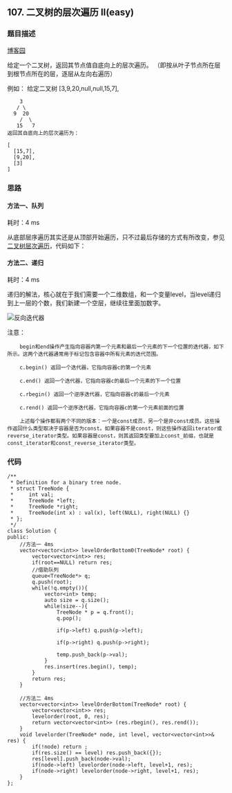 ## 107. 二叉树的层次遍历 II(easy)
### 题目描述
[博客园](https://www.cnblogs.com/ariel-dreamland/p/9162461.html)

给定一个二叉树，返回其节点值自底向上的层次遍历。 （即按从叶子节点所在层到根节点所在的层，逐层从左向右遍历）

例如：
    给定二叉树 [3,9,20,null,null,15,7],

        3
       / \
      9  20
        /  \
       15   7
    返回其自底向上的层次遍历为：

    [
      [15,7],
      [9,20],
      [3]
    ]

### 思路


#### 方法一、队列

耗时：4 ms

从底部层序遍历其实还是从顶部开始遍历，只不过最后存储的方式有所改变，参见[二叉树层次遍历](https://github.com/wsqat/OJ/blob/master/LeetCode-CN/102.%20%E4%BA%8C%E5%8F%89%E6%A0%91%E7%9A%84%E5%B1%82%E6%AC%A1%E9%81%8D%E5%8E%86(mid).md)，代码如下：

#### 方法二、递归

耗时：4 ms

递归的解法，核心就在于我们需要一个二维数组，和一个变量level，当level递归到上一层的个数，我们新建一个空层，继续往里面加数字。


![反向迭代器](http://hi.csdn.net/attachment/201111/4/0_1320396914KpO5.gif)

注意：

        begin和end操作产生指向容器内第一个元素和最后一个元素的下一个位置的迭代器，如下所示。这两个迭代器通常用于标记包含容器中所有元素的迭代范围。

		c.begin() 返回一个迭代器，它指向容器c的第一个元素
		
		c.end() 返回一个迭代器，它指向容器c的最后一个元素的下一个位置
		
		c.rbegin() 返回一个逆序迭代器，它指向容器c的最后一个元素
		
		c.rend() 返回一个逆序迭代器，它指向容器c的第一个元素前面的位置

        上述每个操作都有两个不同的版本：一个是const成员，另一个是非const成员。这些操作返回什么类型取决于容器是否为const。如果容器不是const，则这些操作返回iterator或reverse_iterator类型。如果容器是const，则其返回类型要加上const_前缀，也就是const_iterator和const_reverse_iterator类型。
        

### 代码
```
/**
 * Definition for a binary tree node.
 * struct TreeNode {
 *     int val;
 *     TreeNode *left;
 *     TreeNode *right;
 *     TreeNode(int x) : val(x), left(NULL), right(NULL) {}
 * };
 */
class Solution {
public:
    //方法一 4ms
    vector<vector<int>> levelOrderBottom0(TreeNode* root) {
        vector<vector<int>> res;
        if(root==NULL) return res;
        //借助队列
        queue<TreeNode*> q;
        q.push(root);
        while(!q.empty()){
            vector<int> temp;
            auto size = q.size();
            while(size--){
                TreeNode * p = q.front();
                q.pop();
                
                if(p->left) q.push(p->left);
                
                if(p->right) q.push(p->right);
                
                temp.push_back(p->val);
            }
            res.insert(res.begin(), temp);
        }
        return res;
    }
    
    //方法二 4ms
    vector<vector<int>> levelOrderBottom(TreeNode* root) {
        vector<vector<int>> res;
        levelorder(root, 0, res);
        return vector<vector<int>> (res.rbegin(), res.rend());
    }      
    void levelorder(TreeNode* node, int level, vector<vector<int>>& res) {
        if(!node) return ;
        if(res.size() == level) res.push_back({});
        res[level].push_back(node->val);
        if(node->left) levelorder(node->left, level+1, res);
        if(node->right) levelorder(node->right, level+1, res);
    }
};
```
